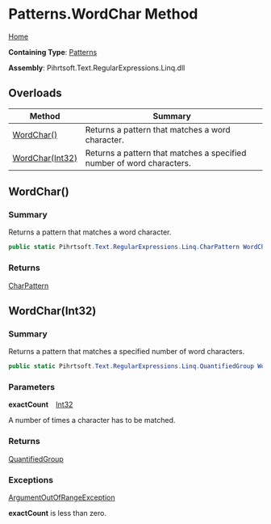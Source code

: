 # Patterns\.WordChar Method

[Home](../../../../../../README.md)

**Containing Type**: [Patterns](../README.md)

**Assembly**: Pihrtsoft\.Text\.RegularExpressions\.Linq\.dll

## Overloads

| Method | Summary |
| ------ | ------- |
| [WordChar()](#Pihrtsoft_Text_RegularExpressions_Linq_Patterns_WordChar) | Returns a pattern that matches a word character\. |
| [WordChar(Int32)](#Pihrtsoft_Text_RegularExpressions_Linq_Patterns_WordChar_System_Int32_) | Returns a pattern that matches a specified number of word characters\. |

## WordChar\(\) <a name="Pihrtsoft_Text_RegularExpressions_Linq_Patterns_WordChar"></a>

### Summary

Returns a pattern that matches a word character\.

```csharp
public static Pihrtsoft.Text.RegularExpressions.Linq.CharPattern WordChar()
```

### Returns

[CharPattern](../../CharPattern/README.md)

## WordChar\(Int32\) <a name="Pihrtsoft_Text_RegularExpressions_Linq_Patterns_WordChar_System_Int32_"></a>

### Summary

Returns a pattern that matches a specified number of word characters\.

```csharp
public static Pihrtsoft.Text.RegularExpressions.Linq.QuantifiedGroup WordChar(int exactCount)
```

### Parameters

**exactCount** &ensp; [Int32](https://docs.microsoft.com/en-us/dotnet/api/system.int32)

A number of times a character has to be matched\.

### Returns

[QuantifiedGroup](../../QuantifiedGroup/README.md)

### Exceptions

[ArgumentOutOfRangeException](https://docs.microsoft.com/en-us/dotnet/api/system.argumentoutofrangeexception)

**exactCount** is less than zero\.

